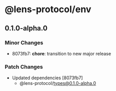 # @lens-protocol/env

## 0.1.0-alpha.0

### Minor Changes

- 8073fb7: **chore**: transition to new major release

### Patch Changes

- Updated dependencies [8073fb7]
  - @lens-protocol/types@0.1.0-alpha.0
